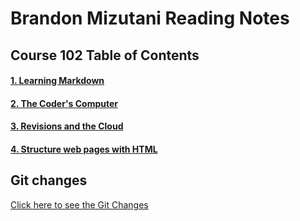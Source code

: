 # Brandon Mizutani Reading Notes

## Course 102 Table of Contents

#### [1. Learning Markdown](markdown.md)
#### [2. The Coder's Computer](codercomputer.md)
#### [3. Revisions and the Cloud](revisionsandcloud.md)
#### [4. Structure web pages with HTML](html.md)

## Git changes

[Click here to see the Git Changes](gitchanges.md)